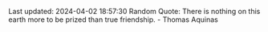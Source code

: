 Last updated: 2024-04-02 18:57:30
Random Quote: There is nothing on this earth more to be prized than true friendship. - Thomas Aquinas